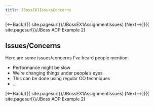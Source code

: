 ```yaml
---
title: JBossEX1IssuesConcerns
---
```

[<--Back]({{ site.pagesurl}}/JBossEX1AssignmentIssues) [Next-->]({{ site.pagesurl}}/JBoss AOP Example 2)

## Issues/Concerns
Here are some issues/concerns I’ve heard people mention:
* Performance might be slow
* We’re changing things under people’s eyes
* This can be done using regular OO techniques
* …

[<--Back]({{ site.pagesurl}}/JBossEX1AssignmentIssues) [Next-->]({{ site.pagesurl}}/JBoss AOP Example 2)
